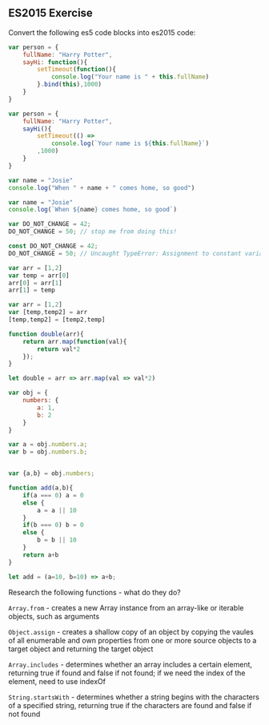 ## ES2015 Exercise

Convert the following es5 code blocks into es2015 code:

```javascript
var person = {
    fullName: "Harry Potter",
    sayHi: function(){
        setTimeout(function(){
            console.log("Your name is " + this.fullName)
        }.bind(this),1000)
    }
}

var person = {
    fullName: "Harry Potter",
    sayHi(){
        setTimeout(() =>
            console.log(`Your name is ${this.fullName}`)
        ,1000)
    }
}
```

```javascript
var name = "Josie"
console.log("When " + name + " comes home, so good")

var name = "Josie"
console.log(`When ${name} comes home, so good`)
```

```javascript
var DO_NOT_CHANGE = 42;
DO_NOT_CHANGE = 50; // stop me from doing this!

const DO_NOT_CHANGE = 42;
DO_NOT_CHANGE = 50; // Uncaught TypeError: Assignment to constant variable.
```

```javascript
var arr = [1,2]
var temp = arr[0]
arr[0] = arr[1]
arr[1] = temp

var arr = [1,2]
var [temp,temp2] = arr
[temp,temp2] = [temp2,temp]
```

```javascript
function double(arr){
    return arr.map(function(val){
        return val*2
    });
}

let double = arr => arr.map(val => val*2)
```

```javascript
var obj = {
    numbers: {
        a: 1,
        b: 2
    } 
}

var a = obj.numbers.a;
var b = obj.numbers.b;


var {a,b} = obj.numbers;
```

```javascript
function add(a,b){
    if(a === 0) a = 0
    else {
        a = a || 10    
    }
    if(b === 0) b = 0
    else {
        b = b || 10    
    }
    return a+b
}

let add = (a=10, b=10) => a+b;
```

Research the following functions - what do they do?

`Array.from` - creates a new Array instance from an array-like or iterable objects, such as arguments

`Object.assign` - creates a shallow copy of an object by copying the vaules of all enumerable and own properties from one or more source objects to a target object and returning the target object

`Array.includes` - determines whether an array includes a certain element, returning true if found and false if not found; if we need the index of the element, need to use indexOf

`String.startsWith` - determines whether a string begins with the characters of a specified string, returning true if the characters are found and false if not found
